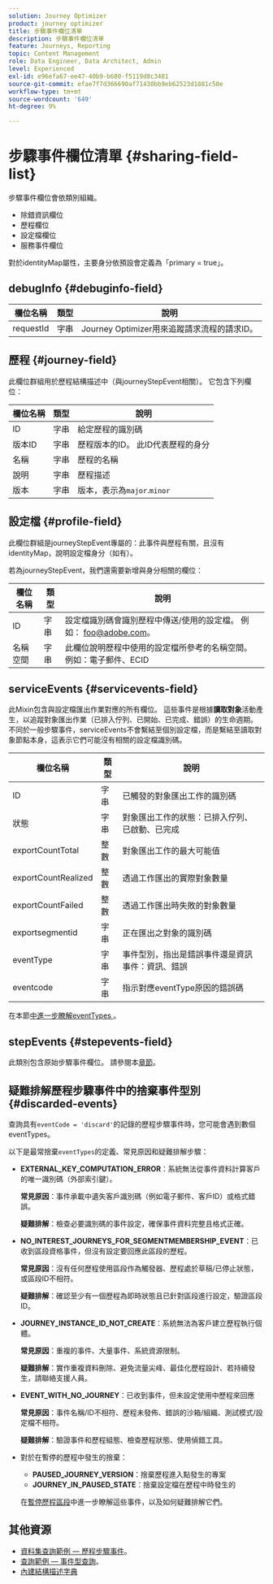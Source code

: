 ```yaml
---
solution: Journey Optimizer
product: journey optimizer
title: 步驟事件欄位清單
description: 步驟事件欄位清單
feature: Journeys, Reporting
topic: Content Management
role: Data Engineer, Data Architect, Admin
level: Experienced
exl-id: e96efa67-ee47-40b9-b680-f5119d8c3481
source-git-commit: efae7f7d366690af71430bb9eb62523d1881c50e
workflow-type: tm+mt
source-wordcount: '649'
ht-degree: 9%

---
```


# 步驟事件欄位清單 {#sharing-field-list}

步驟事件欄位會依類別組織。

* 除錯資訊欄位
* 歷程欄位
* 設定檔欄位
* 服務事件欄位

對於identityMap屬性，主要身分依預設會定義為「primary = true」。

## debugInfo {#debuginfo-field}

| 欄位名稱 | 類型 | 說明 |
|---|---|------------|
| requestId | 字串 | Journey Optimizer用來追蹤請求流程的請求ID。 |

## 歷程 {#journey-field}

此欄位群組用於歷程結構描述中（與journeyStepEvent相關）。 它包含下列欄位：

| 欄位名稱 | 類型 | 說明 |
|---|---|------------|
| ID | 字串 | 給定歷程的識別碼 |
| 版本ID | 字串 | 歷程版本的ID。 此ID代表歷程的身分 |
| 名稱 | 字串 | 歷程的名稱 |
| 說明 | 字串 | 歷程描述 |
| 版本 | 字串 | 版本，表示為`major`.`minor` |

## 設定檔 {#profile-field}

此欄位群組是journeyStepEvent專屬的：此事件與歷程有關，且沒有identityMap，說明設定檔身分（如有）。

若為journeyStepEvent，我們還需要新增與身分相關的欄位：

| 欄位名稱 | 類型 | 說明 |
|---|---|------------|
| ID | 字串 | 設定檔識別碼會識別歷程中傳送/使用的設定檔。 例如： foo@adobe.com。 |
| 名稱空間 | 字串 | 此欄位說明歷程中使用的設定檔所參考的名稱空間。 例如：電子郵件、ECID |

## serviceEvents {#servicevents-field}

此Mixin包含與設定檔匯出作業對應的所有欄位。 這些事件是根據&#x200B;**讀取對象**&#x200B;活動產生，以追蹤對象匯出作業（已排入佇列、已開始、已完成、錯誤）的生命週期。 不同於一般步驟事件，serviceEvents不會繫結至個別設定檔，而是繫結至讀取對象節點本身，這表示它們可能沒有相關的設定檔識別碼。

| 欄位名稱 | 類型 | 說明 |
|---|---|------------|
| ID | 字串 | 已觸發的對象匯出工作的識別碼 |
| 狀態 | 字串 | 對象匯出工作的狀態：已排入佇列、已啟動、已完成 |
| exportCountTotal | 整數 | 對象匯出工作的最大可能值 |
| exportCountRealized | 整數 | 透過工作匯出的實際對象數量 |
| exportCountFailed | 整數 | 透過工作匯出時失敗的對象數量 |
| exportsegmentid | 字串 | 正在匯出之對象的識別碼 |
| eventType | 字串 | 事件型別，指出是錯誤事件還是資訊事件：資訊、錯誤 |
| eventcode | 字串 | 指示對應eventType原因的錯誤碼 |

在本節[中進一步瞭解eventTypes &#x200B;](#discarded-events)。

## stepEvents {#stepevents-field}

此類別包含原始步驟事件欄位。 請參閱本[章節](../reports/sharing-legacy-fields.md)。


## 疑難排解歷程步驟事件中的捨棄事件型別  {#discarded-events}

查詢具有`eventCode = 'discard'`的記錄的歷程步驟事件時，您可能會遇到數個eventTypes。

以下是最常捨棄`eventTypes`的定義、常見原因和疑難排解步驟：

* **EXTERNAL_KEY_COMPUTATION_ERROR**：系統無法從事件資料計算客戶的唯一識別碼（外部索引鍵）。

  **常見原因**：事件承載中遺失客戶識別碼（例如電子郵件、客戶ID）或格式錯誤。

  **疑難排解**：檢查必要識別碼的事件設定，確保事件資料完整且格式正確。

* **NO_INTEREST_JOURNEYS_FOR_SEGMENTMEMBERSHIP_EVENT**：已收到區段資格事件，但沒有設定要回應此區段的歷程。

  **常見原因**：沒有任何歷程使用區段作為觸發器、歷程處於草稿/已停止狀態，或區段ID不相符。

  **疑難排解**：確認至少有一個歷程為即時狀態且已針對區段進行設定，驗證區段ID。

* **JOURNEY_INSTANCE_ID_NOT_CREATE**：系統無法為客戶建立歷程執行個體。

  **常見原因**：重複的事件、大量事件、系統資源限制。

  **疑難排解**：實作重複資料刪除、避免流量尖峰、最佳化歷程設計、若持續發生，請聯絡支援人員。

* **EVENT_WITH_NO_JOURNEY**：已收到事件，但未設定使用中歷程來回應

  **常見原因**：事件名稱/ID不相符、歷程未發佈、錯誤的沙箱/組織、測試模式/設定檔不相符。

  **疑難排解**：驗證事件和歷程組態、檢查歷程狀態、使用偵錯工具。

* 對於在暫停的歷程中發生的捨棄：

   * **PAUSED_JOURNEY_VERSION**：捨棄歷程進入點發生的專案
   * **JOURNEY_IN_PAUSED_STATE**：捨棄設定檔在歷程中時發生的

  在[暫停歷程區段](../building-journeys/journey-pause.md#troubleshoot-profile-discards-in-paused-journeys)中進一步瞭解這些事件，以及如何疑難排解它們。

## 其他資源

* [資料集查詢範例 — 歷程步驟事件](../data/datasets-query-examples.md#journey-step-event)。
* [查詢範例 — 事件型查詢](query-examples.md#event-based-queries)。
* [內建結構描述字典](https://experienceleague.adobe.com/tools/ajo-schemas/schema-dictionary.html?lang=zh-Hant)

